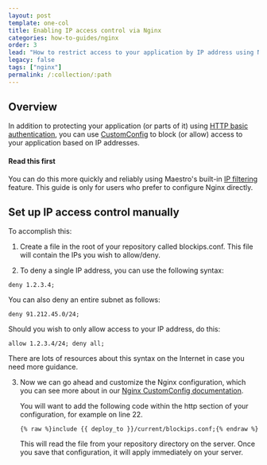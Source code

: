 ```yaml
---
layout: post
template: one-col
title: Enabling IP access control via Nginx
categories: how-to-guides/nginx
order: 3
lead: "How to restrict access to your application by IP address using Nginx"
legacy: false
tags: ["nginx"]
permalink: /:collection/:path
---
```


## Overview

In addition to protecting your application (or parts of it) using [HTTP basic authentication](/maestro/how-to-guides/nginx/nginx-auth.html), you can use [CustomConfig](/maestro/tutorials/custom-config.html) to block (or allow) access to your application based on IP addresses.

#### Read this first
<div class="notice notice-warning"><p>You can do this more quickly and reliably using Maestro's built-in <a href="/maestro/tutorials/IP-filtering.html">IP filtering</a> feature. This guide is only for users who prefer to configure Nginx directly. 
</p></div>

## Set up IP access control manually

To accomplish this:

1.  Create a file in the root of your repository called blockips.conf. This file will contain the IPs you wish to allow/deny.

2.  To deny a single IP address, you can use the following syntax:
```
deny 1.2.3.4;
```
You can also deny an entire subnet as follows:
```
deny 91.212.45.0/24;
```
Should you wish to only allow access to your IP address, do this:
```
allow 1.2.3.4/24; deny all; 
```
There are lots of resources about this syntax on the Internet in case you need more guidance.

3.  Now we can go ahead and customize the Nginx configuration, which you can see more about in our [Nginx CustomConfig documentation](/maestro/how-to-guides/nginx/nginx-modules.html).
	
	You will want to add the following code within the http section of your configuration, for example on line 22.

		{% raw %}include {{ deploy_to }}/current/blockips.conf;{% endraw %}
	
	This will read the file from your repository directory on the server. Once you save that configuration, it will apply immediately on your server.
